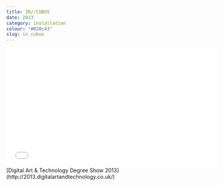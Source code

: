 ```yaml
---
title: IN//CUBUS
date: 2013
category: installation
colour: "#020c43"
slug: in_cubus
---
```


<iframe width="560" height="315" src="//www.youtube.com/embed/7iwos1oSYpQ?rel=0" frameborder="0" allowfullscreen></iframe>
[Digital Art & Technology Degree Show 2013](http://2013.digitalartandtechnology.co.uk/)